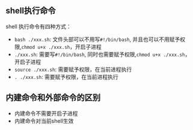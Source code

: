 ## shell执行命令
shell 执行命令有四种方式：
- `bash ./xxx.sh`: 文件头部可以不用写`#!/bin/bash`, 并且也可以不用赋予权限,`chmod u+x ./xxx.sh`，开启子进程
- `./xxx.sh`: 需要写`#!/bin/bash`, 同时也需要赋予权限,`chmod u+x ./xxx.sh`， 开启子进程
- `source ./xxx.sh`: 需要赋予权限，在当前进程执行
- `. ./xxx.sh`: 需要赋予权限，在当前进程执行

## 内建命令和外部命令的区别
- 内建命令不需要开启子进程
- 内建命令对当前shell生效